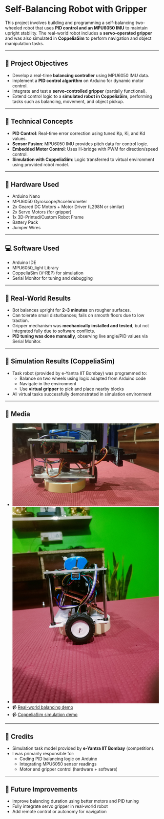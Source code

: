# Self-Balancing Robot with Gripper

This project involves building and programming a self-balancing two-wheeled robot that uses **PID control and an MPU6050 IMU** to maintain upright stability. The real-world robot includes a **servo-operated gripper** and was also simulated in **CoppeliaSim** to perform navigation and object manipulation tasks.

---

## 📌 Project Objectives

- Develop a real-time **balancing controller** using MPU6050 IMU data.
- Implement a **PID control algorithm** on Arduino for dynamic motor control.
- Integrate and test a **servo-controlled gripper** (partially functional).
- Extend control logic to a **simulated robot in CoppeliaSim**, performing tasks such as balancing, movement, and object pickup.

---

## 🧠 Technical Concepts

- **PID Control**: Real-time error correction using tuned Kp, Ki, and Kd values.
- **Sensor Fusion**: MPU6050 IMU provides pitch data for control logic.
- **Embedded Motor Control**: Uses H-bridge with PWM for direction/speed control.
- **Simulation with CoppeliaSim**: Logic transferred to virtual environment using provided robot model.

---

## 🔧 Hardware Used

- Arduino Nano
- MPU6050 Gyroscope/Accelerometer
- 2x Geared DC Motors + Motor Driver (L298N or similar)
- 2x Servo Motors (for gripper)
- 1x 3D-Printed/Custom Robot Frame
- Battery Pack
- Jumper Wires

---

## 💻 Software Used

- Arduino IDE
- MPU6050_light Library
- CoppeliaSim (V-REP) for simulation
- Serial Monitor for tuning and debugging

---

## 🚦 Real-World Results

- Bot balances upright for **2–3 minutes** on rougher surfaces.
- Can tolerate small disturbances; fails on smooth floors due to low traction.
- Gripper mechanism was **mechanically installed and tested**, but not integrated fully due to software conflicts.
- **PID tuning was done manually**, observing live angle/PID values via Serial Monitor.

---

## 🧪 Simulation Results (CoppeliaSim)

- Task robot (provided by e-Yantra IIT Bombay) was programmed to:
  - Balance on two wheels using logic adapted from Arduino code
  - Navigate in the environment
  - Use **virtual gripper** to pick and place nearby blocks
- All virtual tasks successfully demonstrated in simulation environment


---

## 📸 Media

- ![Front View](images/Front_view.jpg)
- ![Side View](images/Left_side_view.jpg)
- 📹 [Real-world balancing demo](https://drive.google.com/file/d/1TASlhm38LrdFF2DKkzitYK4zi-xVYJ32/view?usp=sharing)
- 📹 [CoppeliaSim simulation demo](https://drive.google.com/file/d/1k-QRjwjyxQuBz5CmGuk7gGzb7FKd2U4b/view?usp=sharing)

---

## 🤖 Credits

- Simulation task model provided by **e-Yantra IIT Bombay** (competition).
- I was primarily responsible for:
  - Coding PID balancing logic on Arduino
  - Integrating MPU6050 sensor readings
  - Motor and gripper control (hardware + software)

---

## 🚀 Future Improvements

- Improve balancing duration using better motors and PID tuning
- Fully integrate servo gripper in real-world robot
- Add remote control or autonomy for navigation


